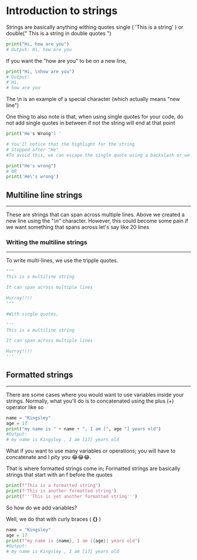 <!-- @format -->

# Introduction to strings

Strings are basically anything withing quotes single ( 'This is a string' ) or double(" This is a string in double quotes ")

```python
print("Hi, how are you")
# Output: Hi, how are you
```

If you want the "how are you" to be on a new line,

```python
print("Hi, \nhow are you")
# Output:
# Hi,
# how are you
```

The \n is an example of a special character (which actually means "new line")

One thing to also note is that, when using single quotes for your code, do not add single quotes in between if not the string will end at that point

```python
print('He's Wrong') '

# You'll notice that the highlight for the string
# Stopped after "He"
#To avoid this, we can escape the single quote using a backslash or we use double quotes
```

```python
print("He's wrong")
# OR
print('He\'s wrong')

```

## Multiline line strings

---

These are strings that can span across multiple lines. Above we created a new line using the "_\n_" character. However, this could become some pain if we want something that spans across let's say like 20 lines

### Writing the multiline strings

---

To write multi-lines, we use the tripple quotes.

```python
"""
This is a multiline string

It can span across multiple lines

Hurray!!!!
"""

#With single quotes,

'''
This is a multiline string

It can span across multiple lines

Hurray!!!!
'''

```

## Formatted strings

---

There are some cases where you would want to use variables inside your strings. Normally, what you'll do is to concatenated using the plus (_+_) operator like so

```python
name = "Kingsley"
age = 17
print("my name is " + name + ", I am [", age "] years old")
#Output:
# my name is Kingsley , I am [17] years old
```

What if you want to use many variables or operations; you will have to concatenate and I pity you 😂😂😂.

That is where formatted strings come in; Formatted strings are basically strings that start with an f before the quotes

```python
print(f"This is a formatted string")
print(f'This is another formatted string')
print(f'''This is yet another formatted string''')
```

So how do we add variables?

Well, we do that with curly braces ( **{}** )

```python
name = "Kingsley"
age = 17
print(f"my name is {name}, I am [{age}] years old")
#Output:
# my name is Kingsley , I am [17] years old
```
